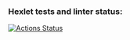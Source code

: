 ### Hexlet tests and linter status:
[![Actions Status](https://github.com/Muhomor-mushroom/frontend-project-11/actions/workflows/hexlet-check.yml/badge.svg)](https://github.com/Muhomor-mushroom/frontend-project-11/actions)